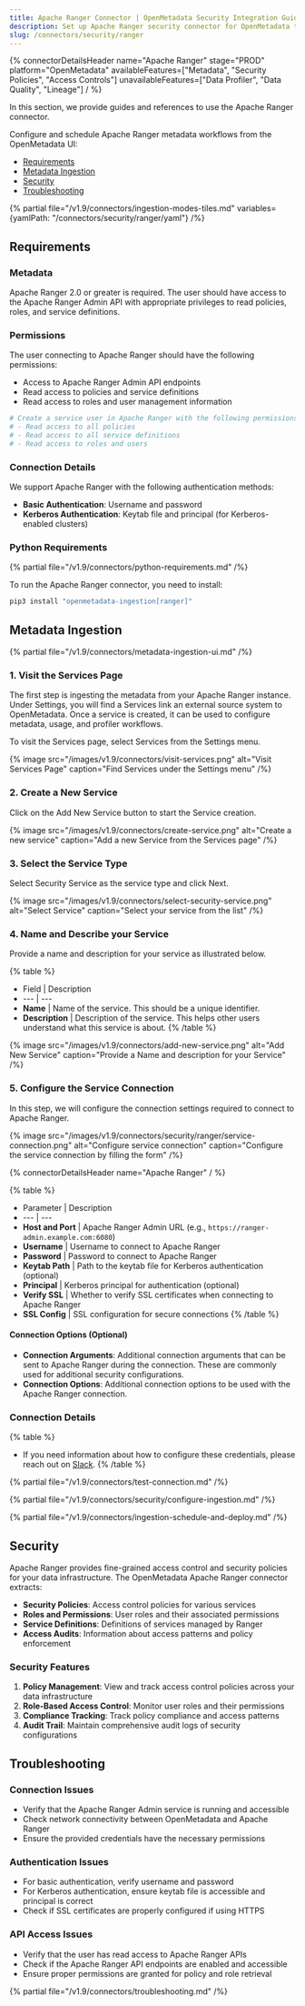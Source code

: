 ```yaml
---
title: Apache Ranger Connector | OpenMetadata Security Integration Guide
description: Set up Apache Ranger security connector for OpenMetadata to automatically discover, catalog, and manage your Apache Ranger security policies and metadata. Step-by-step configuration guide.
slug: /connectors/security/ranger
---
```


{% connectorDetailsHeader
name="Apache Ranger"
stage="PROD"
platform="OpenMetadata"
availableFeatures=["Metadata", "Security Policies", "Access Controls"]
unavailableFeatures=["Data Profiler", "Data Quality", "Lineage"]
/ %}

In this section, we provide guides and references to use the Apache Ranger connector.

Configure and schedule Apache Ranger metadata workflows from the OpenMetadata UI:

- [Requirements](#requirements)
- [Metadata Ingestion](#metadata-ingestion)
- [Security](#security)
- [Troubleshooting](#troubleshooting)

{% partial file="/v1.9/connectors/ingestion-modes-tiles.md" variables={yamlPath: "/connectors/security/ranger/yaml"} /%}

## Requirements

### Metadata
Apache Ranger 2.0 or greater is required. The user should have access to the Apache Ranger Admin API with appropriate privileges to read policies, roles, and service definitions.

### Permissions
The user connecting to Apache Ranger should have the following permissions:
- Access to Apache Ranger Admin API endpoints
- Read access to policies and service definitions
- Read access to roles and user management information

```bash
# Create a service user in Apache Ranger with the following permissions:
# - Read access to all policies
# - Read access to all service definitions
# - Read access to roles and users
```

### Connection Details
We support Apache Ranger with the following authentication methods:
- **Basic Authentication**: Username and password
- **Kerberos Authentication**: Keytab file and principal (for Kerberos-enabled clusters)

### Python Requirements
{% partial file="/v1.9/connectors/python-requirements.md" /%}

To run the Apache Ranger connector, you need to install:

```bash
pip3 install "openmetadata-ingestion[ranger]"
```

## Metadata Ingestion

{% partial file="/v1.9/connectors/metadata-ingestion-ui.md" /%}

### 1. Visit the Services Page

The first step is ingesting the metadata from your Apache Ranger instance. Under Settings, you will find a Services link an external source system to OpenMetadata. Once a service is created, it can be used to configure metadata, usage, and profiler workflows.

To visit the Services page, select Services from the Settings menu.

{% image
src="/images/v1.9/connectors/visit-services.png"
alt="Visit Services Page"
caption="Find Services under the Settings menu"
/%}

### 2. Create a New Service

Click on the Add New Service button to start the Service creation.

{% image
src="/images/v1.9/connectors/create-service.png"
alt="Create a new service"
caption="Add a new Service from the Services page"
/%}

### 3. Select the Service Type

Select Security Service as the service type and click Next.

{% image
src="/images/v1.9/connectors/select-security-service.png"
alt="Select Service"
caption="Select your service from the list"
/%}

### 4. Name and Describe your Service

Provide a name and description for your service as illustrated below.

{% table %}
- Field | Description
- --- | ---
- **Name** | Name of the service. This should be a unique identifier.
- **Description** | Description of the service. This helps other users understand what this service is about.
{% /table %}

{% image
src="/images/v1.9/connectors/add-new-service.png"
alt="Add New Service"
caption="Provide a Name and description for your Service"
/%}

### 5. Configure the Service Connection

In this step, we will configure the connection settings required to connect to Apache Ranger.

{% image
src="/images/v1.9/connectors/security/ranger/service-connection.png"
alt="Configure service connection"
caption="Configure the service connection by filling the form"
/%}

{% connectorDetailsHeader
name="Apache Ranger"
/ %}

{% table %}
- Parameter | Description
- --- | ---
- **Host and Port** | Apache Ranger Admin URL (e.g., `https://ranger-admin.example.com:6080`)
- **Username** | Username to connect to Apache Ranger
- **Password** | Password to connect to Apache Ranger
- **Keytab Path** | Path to the keytab file for Kerberos authentication (optional)
- **Principal** | Kerberos principal for authentication (optional)
- **Verify SSL** | Whether to verify SSL certificates when connecting to Apache Ranger
- **SSL Config** | SSL configuration for secure connections
{% /table %}

#### Connection Options (Optional)
- **Connection Arguments**: Additional connection arguments that can be sent to Apache Ranger during the connection. These are commonly used for additional security configurations.
- **Connection Options**: Additional connection options to be used with the Apache Ranger connection.

### Connection Details

{% table %}
- If you need information about how to configure these credentials, please reach out on [Slack](https://slack.open-metadata.org/).
{% /table %}

{% partial file="/v1.9/connectors/test-connection.md" /%}

{% partial file="/v1.9/connectors/security/configure-ingestion.md" /%}

{% partial file="/v1.9/connectors/ingestion-schedule-and-deploy.md" /%}

## Security

Apache Ranger provides fine-grained access control and security policies for your data infrastructure. The OpenMetadata Apache Ranger connector extracts:

- **Security Policies**: Access control policies for various services
- **Roles and Permissions**: User roles and their associated permissions
- **Service Definitions**: Definitions of services managed by Ranger
- **Access Audits**: Information about access patterns and policy enforcement

### Security Features

1. **Policy Management**: View and track access control policies across your data infrastructure
2. **Role-Based Access Control**: Monitor user roles and their permissions
3. **Compliance Tracking**: Track policy compliance and access patterns
4. **Audit Trail**: Maintain comprehensive audit logs of security configurations

## Troubleshooting

### Connection Issues
- Verify that the Apache Ranger Admin service is running and accessible
- Check network connectivity between OpenMetadata and Apache Ranger
- Ensure the provided credentials have the necessary permissions

### Authentication Issues
- For basic authentication, verify username and password
- For Kerberos authentication, ensure keytab file is accessible and principal is correct
- Check if SSL certificates are properly configured if using HTTPS

### API Access Issues
- Verify that the user has read access to Apache Ranger APIs
- Check if the Apache Ranger API endpoints are enabled and accessible
- Ensure proper permissions are granted for policy and role retrieval

{% partial file="/v1.9/connectors/troubleshooting.md" /%} 